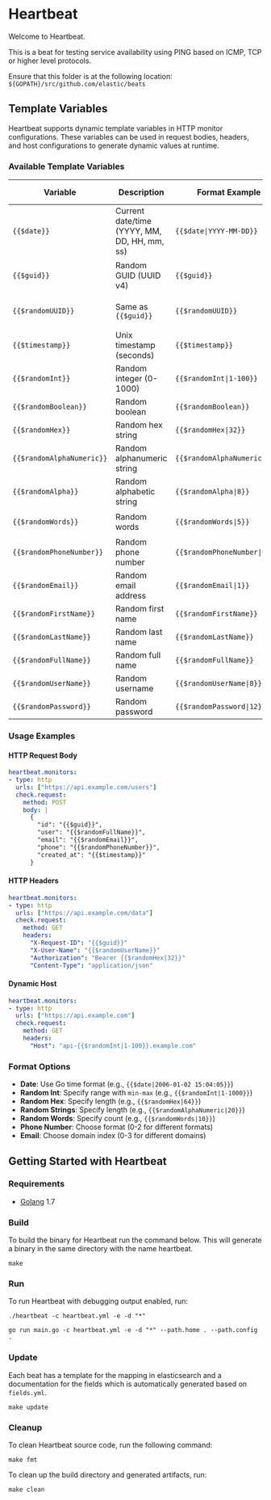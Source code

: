 # Heartbeat

Welcome to Heartbeat.

This is a beat for testing service availability using PING based on ICMP, TCP or higher level protocols.

Ensure that this folder is at the following location:
`${GOPATH}/src/github.com/elastic/beats`

## Template Variables

Heartbeat supports dynamic template variables in HTTP monitor configurations. These variables can be used in request bodies, headers, and host configurations to generate dynamic values at runtime.

### Available Template Variables


| Variable | Description | Format Example | Output Example |
|----------|-------------|----------------|----------------|
| `{{$date}}` | Current date/time (YYYY, MM, DD, HH, mm, ss) | `{{$date\|YYYY-MM-DD}}` | `2024-01-15` |
| `{{$guid}}` | Random GUID (UUID v4) | `{{$guid}}` | `550e8400-e29b-41d4-a716-446655440000` |
| `{{$randomUUID}}` | Same as `{{$guid}}` | `{{$randomUUID}}` | `550e8400-e29b-41d4-a716-446655440000` |
| `{{$timestamp}}` | Unix timestamp (seconds) | `{{$timestamp}}` | `1705315200` |
| `{{$randomInt}}` | Random integer (0-1000) | `{{$randomInt\|1-100}}` | `42` |
| `{{$randomBoolean}}` | Random boolean | `{{$randomBoolean}}` | `true` |
| `{{$randomHex}}` | Random hex string | `{{$randomHex\|32}}` | `a1b2c3d4e5f6` |
| `{{$randomAlphaNumeric}}` | Random alphanumeric string | `{{$randomAlphaNumeric\|10}}` | `Ab3x9K2mNp` |
| `{{$randomAlpha}}` | Random alphabetic string | `{{$randomAlpha\|8}}` | `HelloWorld` |
| `{{$randomWords}}` | Random words | `{{$randomWords\|5}}` | `lorem ipsum dolor sit amet` |
| `{{$randomPhoneNumber}}` | Random phone number | `{{$randomPhoneNumber\|0}}` | `555-123-4567` |
| `{{$randomEmail}}` | Random email address | `{{$randomEmail\|1}}` | `john@test.com` |
| `{{$randomFirstName}}` | Random first name | `{{$randomFirstName}}` | `John` |
| `{{$randomLastName}}` | Random last name | `{{$randomLastName}}` | `Smith` |
| `{{$randomFullName}}` | Random full name | `{{$randomFullName}}` | `John Smith` |
| `{{$randomUserName}}` | Random username | `{{$randomUserName\|8}}` | `user1234` |
| `{{$randomPassword}}` | Random password | `{{$randomPassword\|12}}` | `Kj9#mN2$pQr` |

### Usage Examples

#### HTTP Request Body
```yaml
heartbeat.monitors:
- type: http
  urls: ["https://api.example.com/users"]
  check.request:
    method: POST
    body: |
      {
        "id": "{{$guid}}",
        "user": "{{$randomFullName}}",
        "email": "{{$randomEmail}}",
        "phone": "{{$randomPhoneNumber}}",
        "created_at": "{{$timestamp}}"
      }
```

#### HTTP Headers
```yaml
heartbeat.monitors:
- type: http
  urls: ["https://api.example.com/data"]
  check.request:
    method: GET
    headers:
      "X-Request-ID": "{{$guid}}"
      "X-User-Name": "{{$randomUserName}}"
      "Authorization": "Bearer {{$randomHex|32}}"
      "Content-Type": "application/json"
```

#### Dynamic Host
```yaml
heartbeat.monitors:
- type: http
  urls: ["https://api.example.com"]
  check.request:
    method: GET
    headers:
      "Host": "api-{{$randomInt|1-100}}.example.com"
```

### Format Options

- **Date**: Use Go time format (e.g., `{{$date|2006-01-02 15:04:05}}`)
- **Random Int**: Specify range with `min-max` (e.g., `{{$randomInt|1-1000}}`)
- **Random Hex**: Specify length (e.g., `{{$randomHex|64}}`)
- **Random Strings**: Specify length (e.g., `{{$randomAlphaNumeric|20}}`)
- **Random Words**: Specify count (e.g., `{{$randomWords|10}}`)
- **Phone Number**: Choose format (0-2 for different formats)
- **Email**: Choose domain index (0-3 for different domains)

## Getting Started with Heartbeat

### Requirements

* [Golang](https://golang.org/dl/) 1.7

### Build

To build the binary for Heartbeat run the command below. This will generate a binary
in the same directory with the name heartbeat.

```
make
```


### Run

To run Heartbeat with debugging output enabled, run:

```
./heartbeat -c heartbeat.yml -e -d "*"
```

```
go run main.go -c heartbeat.yml -e -d "*" --path.home . --path.config .
```


### Update

Each beat has a template for the mapping in elasticsearch and a documentation for the fields
which is automatically generated based on `fields.yml`.

```
make update
```


### Cleanup

To clean  Heartbeat source code, run the following command:

```
make fmt
```

To clean up the build directory and generated artifacts, run:

```
make clean
```
